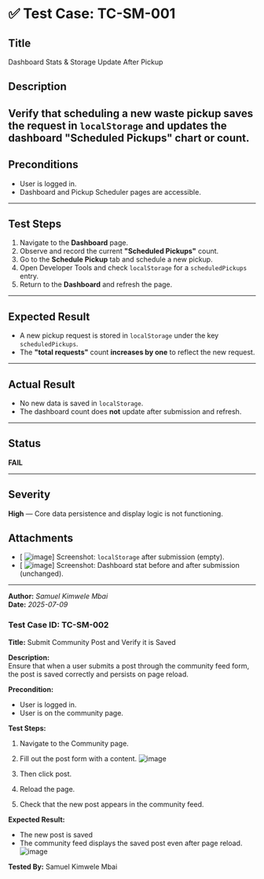 # ✅ Test Case: TC-SM-001

## Title  
Dashboard Stats & Storage Update After Pickup

## Description  
Verify that scheduling a new waste pickup saves the request in `localStorage` and updates the dashboard "Scheduled Pickups" chart or count.
---
## Preconditions  
- User is logged in.  
- Dashboard and Pickup Scheduler pages are accessible.
---
## Test Steps  
1. Navigate to the **Dashboard** page.  
2. Observe and record the current **"Scheduled Pickups"** count.  
3. Go to the **Schedule Pickup** tab and schedule a new pickup.  
4. Open Developer Tools and check `localStorage` for a `scheduledPickups` entry.  
5. Return to the **Dashboard** and refresh the page.
---
## Expected Result  
- A new pickup request is stored in `localStorage` under the key `scheduledPickups`.  
- The **"total requests"** count **increases by one** to reflect the new request.

---

## Actual Result  
- No new data is saved in `localStorage`.  
- The dashboard count does **not** update after submission and refresh.

---

## Status  
**FAIL**

---

## Severity  
**High** — Core data persistence and display logic is not functioning.


## Attachments  
- [ ![image](https://github.com/user-attachments/assets/22440435-4e16-449f-bc28-c5dc6a45af73)] Screenshot: `localStorage` after submission (empty).  
- [ ![image](https://github.com/user-attachments/assets/e71753ce-6341-4d36-9a68-a171b977956c)] Screenshot: Dashboard stat before and after submission (unchanged).

---

**Author:** _Samuel Kimwele Mbai_  
**Date:** _2025-07-09_

### Test Case ID: TC-SM-002

**Title:** Submit Community Post and Verify it is Saved

**Description:**  
Ensure that when a user submits a post through the community feed form, the post is saved correctly and persists on page reload.

**Precondition:**  
- User is logged in.  
- User is on the community page.

**Test Steps:**  
1. Navigate to the Community page.  
2. Fill out the post form with a content. ![image](https://github.com/user-attachments/assets/1a234ad5-8d42-48fc-a673-e63e0ed0dccf)
 
3. Then click post.  
4. Reload the page.  
5. Check that the new post appears in the community feed.

**Expected Result:**  
- The new post is saved   
- The community feed displays the saved post even after page reload.![image](https://github.com/user-attachments/assets/74c91221-af63-4bfa-b473-96258b8bab99)



 
**Tested By:** Samuel Kimwele Mbai

